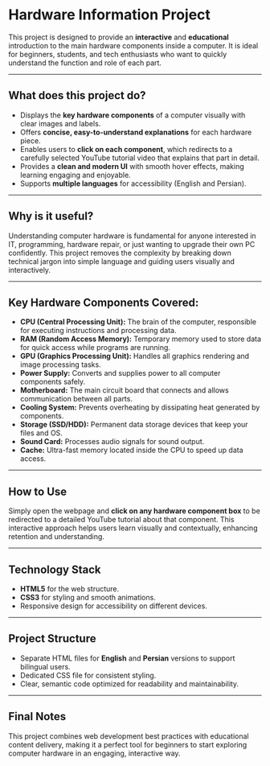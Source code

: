 # Hardware Information Project

This project is designed to provide an **interactive** and **educational** introduction to the main hardware components inside a computer. It is ideal for beginners, students, and tech enthusiasts who want to quickly understand the function and role of each part.

---

## What does this project do?

- Displays the **key hardware components** of a computer visually with clear images and labels.
- Offers **concise, easy-to-understand explanations** for each hardware piece.
- Enables users to **click on each component**, which redirects to a carefully selected YouTube tutorial video that explains that part in detail.
- Provides a **clean and modern UI** with smooth hover effects, making learning engaging and enjoyable.
- Supports **multiple languages** for accessibility (English and Persian).

---

## Why is it useful?

Understanding computer hardware is fundamental for anyone interested in IT, programming, hardware repair, or just wanting to upgrade their own PC confidently. This project removes the complexity by breaking down technical jargon into simple language and guiding users visually and interactively.

---

## Key Hardware Components Covered:

- **CPU (Central Processing Unit):** The brain of the computer, responsible for executing instructions and processing data.
- **RAM (Random Access Memory):** Temporary memory used to store data for quick access while programs are running.
- **GPU (Graphics Processing Unit):** Handles all graphics rendering and image processing tasks.
- **Power Supply:** Converts and supplies power to all computer components safely.
- **Motherboard:** The main circuit board that connects and allows communication between all parts.
- **Cooling System:** Prevents overheating by dissipating heat generated by components.
- **Storage (SSD/HDD):** Permanent data storage devices that keep your files and OS.
- **Sound Card:** Processes audio signals for sound output.
- **Cache:** Ultra-fast memory located inside the CPU to speed up data access.

---

## How to Use

Simply open the webpage and **click on any hardware component box** to be redirected to a detailed YouTube tutorial about that component. This interactive approach helps users learn visually and contextually, enhancing retention and understanding.

---

## Technology Stack

- **HTML5** for the web structure.
- **CSS3** for styling and smooth animations.
- Responsive design for accessibility on different devices.

---

## Project Structure

- Separate HTML files for **English** and **Persian** versions to support bilingual users.
- Dedicated CSS file for consistent styling.
- Clear, semantic code optimized for readability and maintainability.

---

## Final Notes

This project combines web development best practices with educational content delivery, making it a perfect tool for beginners to start exploring computer hardware in an engaging, interactive way.

